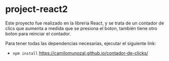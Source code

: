 # project-react2
Este proyecto fue realizado en la libreria React, y se trata de un contador de clics que aumenta a medida que se presiona el boton, también tiene otro boton para reinciar el contador.


Para tener todas las dependencias necesarias, ejecutar el siguiente link: 

- `npm install`
https://camilomunozal.github.io/contador-de-clicks/
